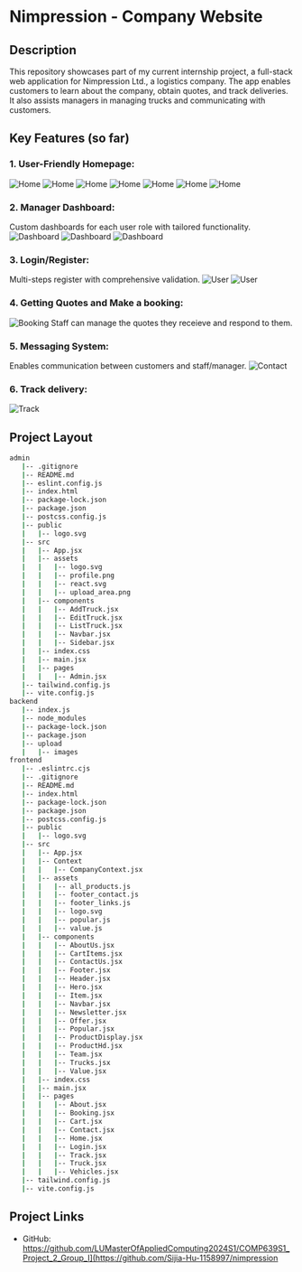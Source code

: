 # Nimpression - Company Website
## Description
This repository showcases part of my current internship project, a full-stack web application for Nimpression Ltd., a logistics company. The app enables customers to learn about the company, obtain quotes, and track deliveries. It also assists managers in managing trucks and communicating with customers.

## Key Features (so far)
### 1. User-Friendly Homepage:
![Home](img/home1.png)
![Home](img/home2.png)
![Home](img/home3.png)
![Home](img/home4.png)
![Home](img/about.png)
![Home](img/trucks.png)
![Home](img/single_truck.png)

### 2. Manager Dashboard:
Custom dashboards for each user role with tailored functionality.
![Dashboard](img/truck_list.png)
![Dashboard](img/add_truck.png)
![Dashboard](img/edit_truck.png)

### 3. Login/Register:
Multi-steps register with comprehensive validation.
![User](img/register.png)
![User](img/login.png)

### 4. Getting Quotes and Make a booking: 
![Booking](img/booking.png)
Staff can manage the quotes they receieve and respond to them.

### 5. Messaging System: 
Enables communication between customers and staff/manager.
![Contact](img/contact.png)

### 6. Track delivery:
![Track](img/track.png)

## Project Layout
```bash
admin
   |-- .gitignore
   |-- README.md
   |-- eslint.config.js
   |-- index.html
   |-- package-lock.json
   |-- package.json
   |-- postcss.config.js
   |-- public
   |   |-- logo.svg
   |-- src
   |   |-- App.jsx
   |   |-- assets
   |   |   |-- logo.svg
   |   |   |-- profile.png
   |   |   |-- react.svg
   |   |   |-- upload_area.png
   |   |-- components
   |   |   |-- AddTruck.jsx
   |   |   |-- EditTruck.jsx
   |   |   |-- ListTruck.jsx
   |   |   |-- Navbar.jsx
   |   |   |-- Sidebar.jsx
   |   |-- index.css
   |   |-- main.jsx
   |   |-- pages
   |   |   |-- Admin.jsx
   |-- tailwind.config.js
   |-- vite.config.js
backend
   |-- index.js
   |-- node_modules
   |-- package-lock.json
   |-- package.json
   |-- upload
   |   |-- images
frontend
   |-- .eslintrc.cjs
   |-- .gitignore
   |-- README.md
   |-- index.html
   |-- package-lock.json
   |-- package.json
   |-- postcss.config.js
   |-- public
   |   |-- logo.svg
   |-- src
   |   |-- App.jsx
   |   |-- Context
   |   |   |-- CompanyContext.jsx
   |   |-- assets
   |   |   |-- all_products.js
   |   |   |-- footer_contact.js
   |   |   |-- footer_links.js
   |   |   |-- logo.svg
   |   |   |-- popular.js
   |   |   |-- value.js
   |   |-- components
   |   |   |-- AboutUs.jsx
   |   |   |-- CartItems.jsx
   |   |   |-- ContactUs.jsx
   |   |   |-- Footer.jsx
   |   |   |-- Header.jsx
   |   |   |-- Hero.jsx
   |   |   |-- Item.jsx
   |   |   |-- Navbar.jsx
   |   |   |-- Newsletter.jsx
   |   |   |-- Offer.jsx
   |   |   |-- Popular.jsx
   |   |   |-- ProductDisplay.jsx
   |   |   |-- ProductHd.jsx
   |   |   |-- Team.jsx
   |   |   |-- Trucks.jsx
   |   |   |-- Value.jsx
   |   |-- index.css
   |   |-- main.jsx
   |   |-- pages
   |   |   |-- About.jsx
   |   |   |-- Booking.jsx
   |   |   |-- Cart.jsx
   |   |   |-- Contact.jsx
   |   |   |-- Home.jsx
   |   |   |-- Login.jsx
   |   |   |-- Track.jsx
   |   |   |-- Truck.jsx
   |   |   |-- Vehicles.jsx
   |-- tailwind.config.js
   |-- vite.config.js

```
## Project Links
- GitHub: https://github.com/LUMasterOfAppliedComputing2024S1/COMP639S1_Project_2_Group_I](https://github.com/Sijia-Hu-1158997/nimpression

